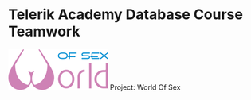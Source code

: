 Telerik Academy Database Course Teamwork
========================================

![alt tag](https://raw.githubusercontent.com/d-kostov-dev/Databases-Course-Teamwork/master/wos_logo_sm.png)
Project: World Of Sex

